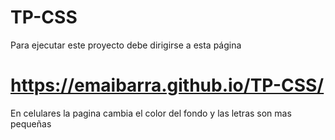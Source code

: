 # TP-CSS
Para ejecutar este proyecto debe dirigirse a esta página
# https://emaibarra.github.io/TP-CSS/
En celulares la pagina cambia el color del fondo y las letras son mas pequeñas
